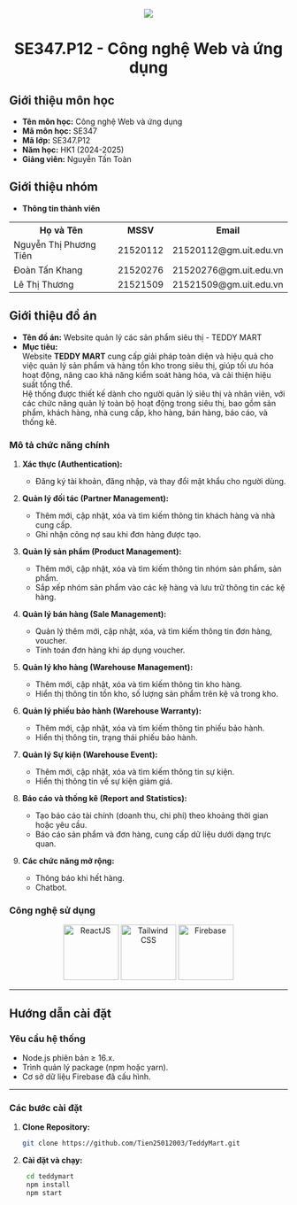<p align="center">
   <a href="https://www.uit.edu.vn/">
      <img src="https://i.imgur.com/WmMnSRt.png" border="none">
   </a>
</p>
<h1 align="center">
    SE347.P12 - Công nghệ Web và ứng dụng
</h1>

<h2>
   Giới thiệu môn học   
</h2>

- **Tên môn học:** Công nghệ Web và ứng dụng 
- **Mã môn học:** SE347
- **Mã lớp:**  SE347.P12
- **Năm học:** HK1 (2024-2025)
- **Giảng viên:** Nguyễn Tấn Toàn

<h2>
   Giới thiệu nhóm
</h2>

- **Thông tin thành viên** 

<table align="center">
      <tr>
       <th>Họ và Tên</th>
       <th>MSSV</th>
       <th>Email</th>
      </tr>
      <tr>
       <td>Nguyễn Thị Phương Tiên</td>
       <td>21520112</td>
       <td>21520112@gm.uit.edu.vn</td>  
      </tr>
      <tr>
       <td>Đoàn Tấn Khang</td>
       <td>21520276</td>
       <td>21520276@gm.uit.edu.vn</td>  
      </tr>
      <tr>
      <td>Lê Thị Thương</td>
       <td>21521509</td>
       <td>21521509@gm.uit.edu.vn</td>  
      </tr>
</table>

<h2>Giới thiệu đồ án</h2>

- **Tên đồ án:** Website quản lý các sản phẩm siêu thị - TEDDY MART  
- **Mục tiêu:**  
  Website **TEDDY MART** cung cấp giải pháp toàn diện và hiệu quả cho việc quản lý sản phẩm và hàng tồn kho trong siêu thị, giúp tối ưu hóa hoạt động, nâng cao khả năng kiểm soát hàng hóa, và cải thiện hiệu suất tổng thể.  
  Hệ thống được thiết kế dành cho người quản lý siêu thị và nhân viên, với các chức năng quản lý toàn bộ hoạt động trong siêu thị, bao gồm sản phẩm, khách hàng, nhà cung cấp, kho hàng, bán hàng, báo cáo, và thống kê.  

### **Mô tả chức năng chính**

1. **Xác thực (Authentication):**  
   - Đăng ký tài khoản, đăng nhập, và thay đổi mật khẩu cho người dùng.  

2. **Quản lý đối tác (Partner Management):**  
   - Thêm mới, cập nhật, xóa và tìm kiếm thông tin khách hàng và nhà cung cấp.  
   - Ghi nhận công nợ sau khi đơn hàng được tạo.  

3. **Quản lý sản phẩm (Product Management):**  
   - Thêm mới, cập nhật, xóa và tìm kiếm thông tin nhóm sản phẩm, sản phẩm.  
   - Sắp xếp nhóm sản phẩm vào các kệ hàng và lưu trữ thông tin các kệ hàng.  

4. **Quản lý bán hàng (Sale Management):**  
   - Quản lý thêm mới, cập nhật, xóa, và tìm kiếm thông tin đơn hàng, voucher.  
   - Tính toán đơn hàng khi áp dụng voucher.  

5. **Quản lý kho hàng (Warehouse Management):**  
   - Thêm mới, cập nhật, xóa và tìm kiếm thông tin kho hàng.  
   - Hiển thị thông tin tồn kho, số lượng sản phẩm trên kệ và trong kho.
  
6. **Quản lý phiếu bảo hành (Warehouse Warranty):**  
   - Thêm mới, cập nhật, xóa và tìm kiếm thông tin phiếu bảo hành.  
   - Hiển thị thông tin, trạng thái phiếu bảo hành.
7. **Quản lý Sự kiện (Warehouse Event):**  
   - Thêm mới, cập nhật, xóa và tìm kiếm thông tin sự kiện.  
   - Hiển thị thông tin về sự kiện giảm giá.  

8. **Báo cáo và thống kê (Report and Statistics):**  
   - Tạo báo cáo tài chính (doanh thu, chi phí) theo khoảng thời gian hoặc yêu cầu.  
   - Báo cáo sản phẩm và đơn hàng, cung cấp dữ liệu dưới dạng trực quan.  

9. **Các chức năng mở rộng:**  
   - Thông báo khi hết hàng.  
   - Chatbot.  

### **Công nghệ sử dụng**
<p align="center">
   <img src="https://upload.wikimedia.org/wikipedia/commons/a/a7/React-icon.svg" alt="ReactJS" width="100">
   <img src="https://upload.wikimedia.org/wikipedia/commons/d/d5/Tailwind_CSS_Logo.svg" alt="Tailwind CSS" width="100">
   <img src="https://firebase.google.com/downloads/brand-guidelines/SVG/logo-logomark.svg" alt="Firebase" width="100">
</p>

---
<h2>Hướng dẫn cài đặt</h2>

### **Yêu cầu hệ thống**
- Node.js phiên bản ≥ 16.x.  
- Trình quản lý package (npm hoặc yarn).  
- Cơ sở dữ liệu Firebase đã cấu hình.  

---

### **Các bước cài đặt**

1. **Clone Repository:**  
   ```bash
   git clone https://github.com/Tien25012003/TeddyMart.git
2. **Cài đặt và chạy:**
    ```bash
     cd teddymart
     npm install
     npm start
